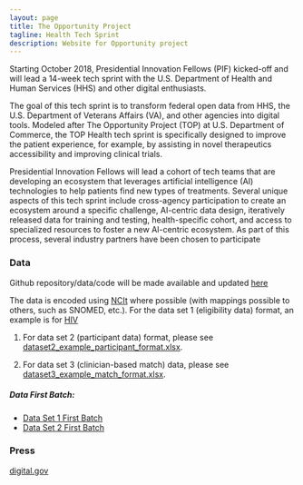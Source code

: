 ```yaml
---
layout: page
title: The Opportunity Project
tagline: Health Tech Sprint
description: Website for Opportunity project
---
```


Starting October 2018, Presidential Innovation Fellows (PIF) kicked-off and will lead a 14-week tech sprint with the
U.S. Department of Health and Human Services (HHS) and other digital enthusiasts.

The goal of this tech sprint is to transform federal open data from HHS, the U.S. Department of Veterans Affairs
(VA), and other agencies into digital tools. Modeled after The Opportunity Project (TOP) at U.S. Department of
Commerce, the TOP Health tech sprint is specifically designed to improve the patient experience, for example, by
assisting in novel therapeutics accessibility and improving clinical trials.

Presidential Innovation Fellows will lead a cohort of tech teams that are developing an ecosystem that leverages
artificial intelligence (AI) technologies to help patients find new types of treatments. Several unique aspects of
this tech sprint include cross-agency participation to create an ecosystem around a specific challenge, AI-centric
data design, iteratively released data for training and testing, health-specific cohort, and access to specialized
resources to foster a new AI-centric ecosystem. As part of this process, several industry partners have been chosen
to participate

### Data

Github repository/data/code will be made available and updated [here](https://tophealth.github.io/data/)

The data is encoded using [NCIt](https://ncit.nci.nih.gov/ncitbrowser/pages/home.jsf) where possible (with mappings possible to others, such as SNOMED, etc.).
For the data set 1 (eligibility data) format, an example is for [HIV](./sample/dataset1_example_struct_elig_criteria_hiv_format.xlsx>dataset1_example_struct_elig_criteria_hiv_format.xlsx)

1. For data set 2 (participant data) format, please see [dataset2_example_participant_format.xlsx](./sample/dataset2_example_participant_format.xlsx).  

1. For data set 3 (clinician-based match) data, please see [dataset3_example_match_format.xlsx](./sample/dataset3_example_match_format.xlsx).

##### Data First Batch:

 - [Data Set 1 First Batch](./batch1/Dataset1_First.zip)
 - [Data Set 2 First Batch](./batch1/Dataset2_First.zip)

### Press

[digital.gov]("https://digital.gov/2018/11/02/health-tech-sprint-aims-at-improving-care-access-experience/)